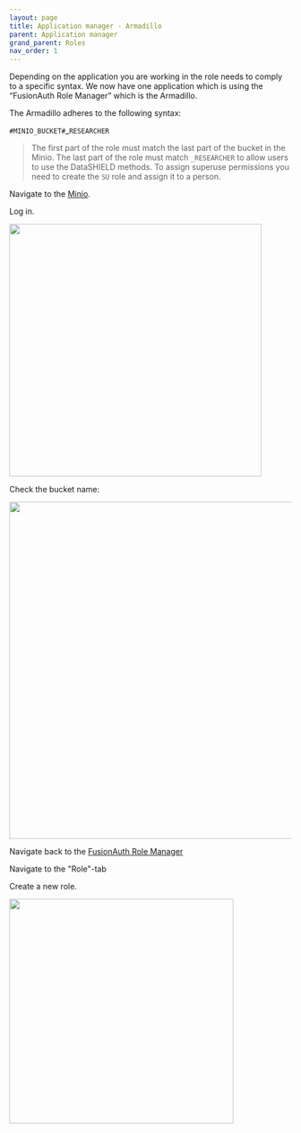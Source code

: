 ```yaml
---
layout: page
title: Application manager - Armadillo
parent: Application manager
grand_parent: Roles
nav_order: 1
---
```


Depending on the application you are working in the role needs to comply to a specific syntax. We now have one application which is using the “FusionAuth Role Manager” which is the Armadillo.

The Armadillo adheres to the following syntax:

`#MINIO_BUCKET#`_`RESEARCHER`

> The first part of the role must match the last part of the bucket in the Minio. The last part of the role must match `_RESEARCHER` to allow users to use the DataSHIELD methods. 
> To assign superuse permissions you need to create the `SU` role and assign it to a person.

Navigate to the [Minio](https://armadillo-minio.test.molgenis.org).

Log in.

<img src="/assets/app_storage-login.png" width="450rem"/>

Check the bucket name:

<img src="/assets/app_storage-buckets.png" width="600rem"/>

Navigate back to the [FusionAuth Role Manager](https://armadillo-auth.test.molgens.org)

Navigate to the "Role"-tab

Create a new role.

<img src="/assets/app_armadillo-auth-new-role.png" width="400rem"/>



